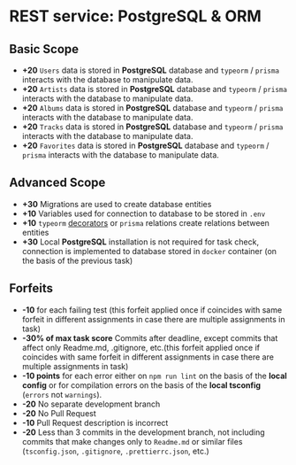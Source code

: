 # REST service: PostgreSQL & ORM

## Basic Scope

- **+20** `Users` data is stored in **PostgreSQL** database and `typeorm` / `prisma`  interacts with the database to manipulate data.  
- **+20** `Artists` data is stored in **PostgreSQL** database and `typeorm` / `prisma`  interacts with the database to manipulate data.
- **+20** `Albums` data is stored in **PostgreSQL** database and `typeorm` / `prisma`  interacts with the database to manipulate data.
- **+20** `Tracks` data is stored in **PostgreSQL** database and `typeorm` / `prisma`  interacts with the database to manipulate data.
- **+20** `Favorites` data is stored in **PostgreSQL** database and `typeorm` / `prisma`  interacts with the database to manipulate data.

## Advanced Scope

- **+30** Migrations are used to create database entities 
- **+10** Variables used for connection to database to be stored in `.env`
- **+10** `typeorm` [decorators](https://typeorm.io/#/relations) or `prisma` relations create relations between entities
- **+30** Local **PostgreSQL** installation is not required for task check, connection is implemented to database stored in `docker` container  (on the basis of the previous task)

## Forfeits
- **-10** for each failing test (this forfeit applied once if coincides with same forfeit in different assignments in case there are multiple assignments in task)
- **-30% of max task score** Commits after deadline, except commits that affect only Readme.md, .gitignore, etc.(this forfeit applied once if coincides with same forfeit in different assignments in case there are multiple assignments in task)
- **-10 points** for each error either on `npm run lint` on the basis of the **local config** or for compilation errors on the basis of the **local tsconfig** (`errors` not `warnings`).
- **-20** No separate development branch
- **-20** No Pull Request
- **-10** Pull Request description is incorrect
- **-20** Less than 3 commits in the development branch, not including commits that make changes only to `Readme.md` or similar files (`tsconfig.json`, `.gitignore`, `.prettierrc.json`, etc.)



